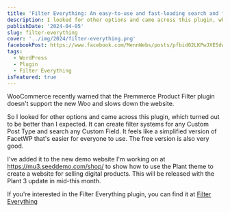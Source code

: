```yaml
---
title: 'Filter Everything: An easy-to-use and fast-loading search and filter plugin'
description: I looked for other options and came across this plugin, which turned out to be better than I expected. It can create filter systems for any Custom Post Type and search any Custom Field. It feels like a simplified version of FacetWP that's easier for everyone to use. The free version is also very good.
publishDate: '2024-04-05'
slug: filter-everything
cover: '../img/2024/filter-everything.png'
facebookPost: https://www.facebook.com/MennWebs/posts/pfbid02LKPwJXE5dwWuG27UL3nfAamHUAfYvaJ41SAKoSv32iKKMKkRN6Dg6gwDZTfFaDmbl
tags:
  - WordPress
  - Plugin
  - Filter Everything
isFeatured: true
---
```


WooCommerce recently warned that the Premmerce Product Filter plugin doesn't support the new Woo and slows down the website.

So I looked for other options and came across this plugin, which turned out to be better than I expected. It can create filter systems for any Custom Post Type and search any Custom Field. It feels like a simplified version of FacetWP that's easier for everyone to use. The free version is also very good.

I've added it to the new demo website I'm working on at https://mu3.seeddemo.com/shop/ to show how to use the Plant theme to create a website for selling digital products. This will be released with the Plant 3 update in mid-this month.

If you're interested in the Filter Everything plugin, you can find it at [Filter Everything](https://wordpress.org/plugins/filter-everything/)
